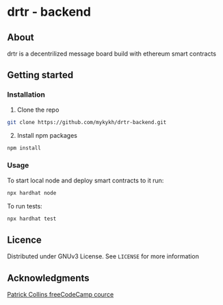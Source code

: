 # drtr - backend

## About
drtr is a decentrilized message board build with ethereum smart contracts

## Getting started

### Installation

1. Clone the repo
```sh
git clone https://github.com/mykykh/drtr-backend.git
```

2. Install npm packages
```sh
npm install
```

### Usage

To start local node and deploy smart contracts to it run:
```sh
npx hardhat node
```

To run tests:
```sh
npx hardhat test
```

## Licence
Distributed under GNUv3 License. See `LICENSE` for more information

## Acknowledgments
[Patrick Collins freeCodeCamp cource](https://github.com/smartcontractkit/full-blockchain-solidity-course-js)
